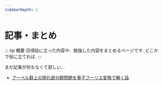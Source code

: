 ```yaml
---
sidebarDepth: 2
---
```


# 記事・まとめ

::: tip 概要
日頃役に立った内容や、勉強した内容をまとめるページです. どこかで役に立てれば.
:::

まだ記事が何もなくて寂しい...

- [アーベル群上の隠れ部分群問題を量子フーリエ変換で解く話](https://github.com/BOBO1997/my_page/tree/master/docs/articles/pdfs/qft_hsp.pdf)
